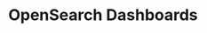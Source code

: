 ---
role: ui
title: OpenSearch Dashboards
artifact_id: opensearch-dashboards
architecture: arm64
platform: linux
type: deb
artifact_url: https://artifacts.opensearch.org/releases/bundle/opensearch-dashboards/2.13.0/opensearch-dashboards-2.13.0-linux-arm64.deb
version: 2.13.0
category: opensearch-dashboards
slug: opensearch-dashboards-2.13.0-linux-arm64-deb
signature: https://artifacts.opensearch.org/releases/bundle/opensearch-dashboards/2.13.0/opensearch-dashboards-2.13.0-linux-arm64.deb.sig
guide: https://opensearch.org/docs/latest/opensearch/install/deb
---